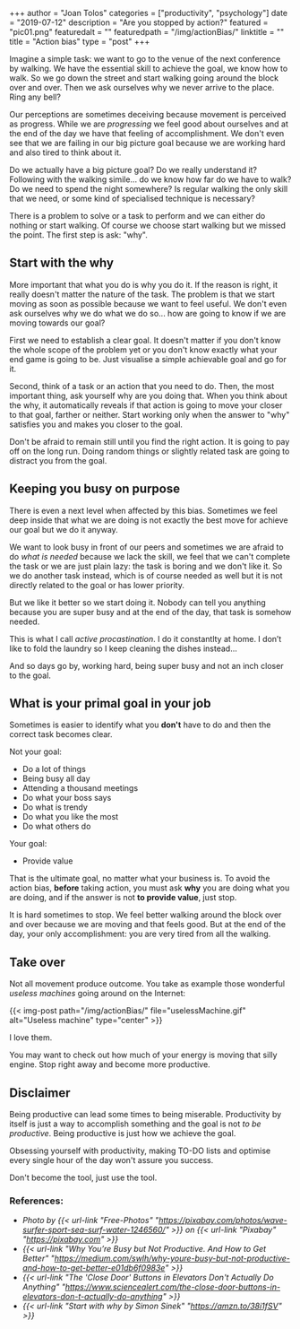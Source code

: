 +++
author = "Joan Tolos"
categories = ["productivity", "psychology"]
date = "2019-07-12"
description = "Are you stopped by action?"
featured = "pic01.png"
featuredalt = ""
featuredpath = "/img/actionBias/"
linktitle = ""
title = "Action bias"
type = "post"
+++

Imagine a simple task: we want to go to the venue of the next conference by walking. We have the essential skill to achieve the goal, we know how to walk. So we go down the street and start walking going around the block over and over. Then we ask ourselves why we never arrive to the place. Ring any bell?

Our perceptions are sometimes deceiving because movement is perceived as progress. While we are _progressing_ we feel good about ourselves and at the end of the day we have that feeling of accomplishment. We don't even see that we are failing in our big picture goal because we are working hard and also tired to think about it.

Do we actually have a big picture goal? Do we really understand it? Following with the walking simile... do we know how far do we have to walk? Do we need to spend the night somewhere? Is regular walking the only skill that we need, or some kind of specialised technique is necessary?

There is a problem to solve or a task to perform and we can either do nothing or start walking. Of course we choose start walking but we missed the point. The first step is ask: "why".

## Start with the why

More important that what you do is why you do it. If the reason is right, it really doesn't matter the nature of the task. The problem is that we start moving as soon as possible because we want to feel useful. We don't even ask ourselves why we do what we do so... how are going to know if we are moving towards our goal?

First we need to establish a clear goal. It doesn't matter if you don't know the whole scope of the problem yet or you don't know exactly what your end game is going to be. Just visualise a simple achievable goal and go for it.

Second, think of a task or an action that you need to do. Then, the most important thing, ask yourself why are you doing that. When you think about the why, it automatically reveals if that action is going to move your closer to that goal, farther or neither. Start working only when the answer to "why" satisfies you and makes you closer to the goal.

Don't be afraid to remain still until you find the right action. It is going to pay off on the long run. Doing random things or slightly related task are going to distract you from the goal.

## Keeping you busy on purpose

There is even a next level when affected by this bias. Sometimes we feel deep inside that what we are doing is not exactly the best move for achieve our goal but we do it anyway.

We want to look busy in front of our peers and sometimes we are afraid to do _what is needed_ because we lack the skill, we feel that we can't complete the task or we are just plain lazy: the task is boring and we don't like it. So we do another task instead, which is of course needed as well but it is not directly related to the goal or has lower priority.

But we like it better so we start doing it. Nobody can tell you anything because you are super busy and at the end of the day, that task is somehow needed.

This is what I call _active procastination_. I do it constantlty at home. I don’t like to fold the laundry so I keep cleaning the dishes instead...

And so days go by, working hard, being super busy and not an inch closer to the goal.

## What is your primal goal in your job

Sometimes is easier to identify what you **don't** have to do and then the correct task becomes clear.

Not your goal:

* Do a lot of things
* Being busy all day
* Attending a thousand meetings
* Do what your boss says
* Do what is trendy
* Do what you like the most
* Do what others do

Your goal:

* Provide value

That is the ultimate goal, no matter what your business is. To avoid the action bias, **before** taking action, you must ask **why** you are doing what you are doing, and if the answer is not **to provide value**, just stop.

It is hard sometimes to stop. We feel better walking around the block over and over because we are moving and that feels good. But at the end of the day, your only accomplishment: you are very tired from all the walking.

## Take over

Not all movement produce outcome. You take as example those wonderful _useless machines_ going around on the Internet:

{{< img-post path="/img/actionBias/" file="uselessMachine.gif" alt="Useless machine" type="center" >}}

I love them.

You may want to check out how much of your energy is moving that silly engine. Stop right away and become more productive.

## Disclaimer

Being productive can lead some times to being miserable. Productivity by itself is just a way to accomplish something and the goal is not _to be productive_. Being productive is just how we achieve the goal.

Obsessing yourself with productivity, making TO-DO lists and optimise every single hour of the day won't assure you success.

Don't become the tool, just use the tool.

### References:

* _Photo by {{< url-link "Free-Photos" "https://pixabay.com/photos/wave-surfer-sport-sea-surf-water-1246560/" >}} on {{< url-link "Pixabay" "https://pixabay.com" >}}_
* _{{< url-link "Why You’re Busy but Not Productive. And How to Get Better" "https://medium.com/swlh/why-youre-busy-but-not-productive-and-how-to-get-better-e01db6f0983e" >}}_
* _{{< url-link "The 'Close Door' Buttons in Elevators Don't Actually Do Anything" "https://www.sciencealert.com/the-close-door-buttons-in-elevators-don-t-actually-do-anything" >}}_
* _{{< url-link "Start with why by Simon Sinek" "https://amzn.to/38i1fSV" >}}_
